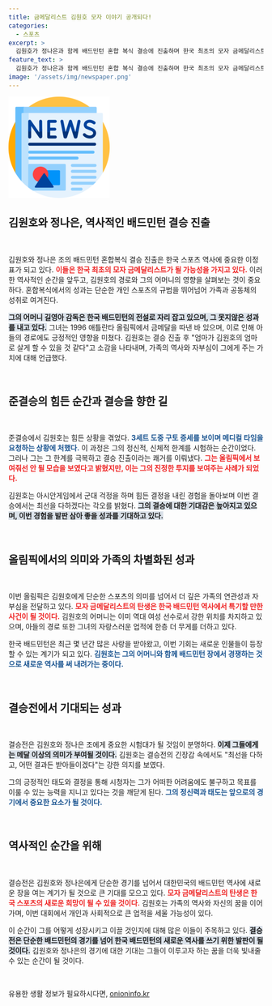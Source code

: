 ```yaml
---
title: 금메달리스트 김원호 모자 이야기 공개되다!
categories:
  - 스포츠
excerpt: >
  김원호가 정나은과 함께 배드민턴 혼합 복식 결승에 진출하며 한국 최초의 모자 금메달리스트 탄생이 기대된다. 메달 확보와 함께 어머니의 유산을 이어 나가는 그의 도전이 주목받고 있다.
feature_text: >
  김원호가 정나은과 함께 배드민턴 혼합 복식 결승에 진출하며 한국 최초의 모자 금메달리스트 탄생이 기대된다. 메달 확보와 함께 어머니의 유산을 이어 나가는 그의 도전이 주목받고 있다.
image: '/assets/img/newspaper.png'
---
```


<p><img src="/assets/img/newspaper.png" alt="kimp 속보" /></p>

<h2 data-ke-size="size26">김원호와 정나은, 역사적인 배드민턴 결승 진출</h2>

<p data-ke-size="size16">&nbsp;</p>

<p>김원호와 정나은 조의 배드민턴 혼합복식 결승 진출은 한국 스포츠 역사에 중요한 이정표가 되고 있다. <b><span style="color: #ee2323;">이들은 한국 최초의 모자 금메달리스트가 될 가능성을 가지고 있다.</span></b> 이러한 역사적인 순간을 앞두고, 김원호의 경로와 그의 어머니의 영향을 살펴보는 것이 중요하다. 혼합복식에서의 성과는 단순한 개인 스포츠의 규범을 뛰어넘어 가족과 공동체의 성취로 여겨진다.</p>

<p><b><span style="background-color: #21538527;">그의 어머니 길영아 감독은 한국 배드민턴의 전설로 자리 잡고 있으며, 그 못지않은 성과를 내고 있다.</span></b> 그녀는 1996 애틀란타 올림픽에서 금메달을 따낸 바 있으며, 이로 인해 아들의 경로에도 긍정적인 영향을 미쳤다. 김원호는 결승 진출 후 "엄마가 김원호의 엄마로 살게 할 수 있을 것 같다"고 소감을 나타내며, 가족의 역사와 자부심이 그에게 주는 가치에 대해 언급했다.</p>

<p data-ke-size="size16">&nbsp;</p>

<h2 data-ke-size="size26">준결승의 힘든 순간과 결승을 향한 길</h2>

<p data-ke-size="size16">&nbsp;</p>

<p>준결승에서 김원호는 힘든 상황을 겪었다. <b><span style="color: #1a5490;">3세트 도중 구토 증세를 보이며 메디컬 타임을 요청하는 상황에 처했다.</span></b> 이 과정은 그의 정신적, 신체적 한계를 시험하는 순간이었다. 그러나 그는 그 한계를 극복하고 결승 진출이라는 쾌거를 이뤄냈다. <b><span style="color: #ee2323;">그는 올림픽에서 보여줘선 안 될 모습을 보였다고 밝혔지만, 이는 그의 진정한 투지를 보여주는 사례가 되었다.</span></b></p>

<p>김원호는 아시안게임에서 군대 걱정을 하며 힘든 결정을 내린 경험을 돌아보며 이번 결승에서는 최선을 다하겠다는 각오를 밝혔다. <b><span style="background-color: #21538527;">그의 결승에 대한 기대감은 높아지고 있으며, 이번 경험을 발판 삼아 좋을 성과를 기대하고 있다.</span></b></p>

<p data-ke-size="size16">&nbsp;</p>

<h2 data-ke-size="size26">올림픽에서의 의미와 가족의 차별화된 성과</h2>

<p data-ke-size="size16">&nbsp;</p>

<p>이번 올림픽은 김원호에게 단순한 스포츠의 의미를 넘어서 더 깊은 가족의 연관성과 자부심을 전달하고 있다. <b><span style="color: #ee2323;">모자 금메달리스트의 탄생은 한국 배드민턴 역사에서 특기할 만한 사건이 될 것이다.</span></b> 김원호의 어머니는 이미 역대 여성 선수로서 강한 위치를 차지하고 있으며, 아들의 경로 또한 그녀의 자랑스러운 업적에 한층 더 무게를 더하고 있다.</p>

<p>한국 배드민턴은 최근 몇 년간 많은 사랑을 받아왔고, 이번 기회는 새로운 인물들이 등장할 수 있는 계기가 되고 있다. <b><span style="color: #1a5490;">김원호는 그의 어머니와 함께 배드민턴 장에서 경쟁하는 것으로 새로운 역사를 써 내려가는 중이다.</span></b></p>

<p data-ke-size="size16">&nbsp;</p>

<h2 data-ke-size="size26">결승전에서 기대되는 성과</h2>

<p data-ke-size="size16">&nbsp;</p>

<p>결승전은 김원호와 정나은 조에게 중요한 시험대가 될 것임이 분명하다. <b><span style="background-color: #21538527;">이제 그들에게는 메달 이상의 의미가 부여될 것이다.</span></b> 김원호는 결승전의 긴장감 속에서도 "최선을 다하고, 어떤 결과든 받아들이겠다"는 강한 의지를 보였다.</p>

<p>그의 긍정적인 태도와 결정을 통해 시청자는 그가 어떠한 어려움에도 불구하고 목표를 이룰 수 있는 능력을 지니고 있다는 것을 깨닫게 된다. <b><span style="color: #1a5490;">그의 정신력과 태도는 앞으로의 경기에서 중요한 요소가 될 것이다.</span></b></p>

<p data-ke-size="size16">&nbsp;</p>

<h2 data-ke-size="size26">역사적인 순간을 위해</h2>

<p data-ke-size="size16">&nbsp;</p>

<p>결승전은 김원호와 정나은에게 단순한 경기를 넘어서 대한민국의 배드민턴 역사에 새로운 장을 여는 계기가 될 것으로 큰 기대를 모으고 있다. <b><span style="color: #ee2323;">모자 금메달리스트의 탄생은 한국 스포츠의 새로운 희망이 될 수 있을 것이다.</span></b> 김원호는 가족의 역사와 자신의 꿈을 이어가며, 이번 대회에서 개인과 사회적으로 큰 업적을 세울 가능성이 있다.</p>

<p>이 순간이 그를 어떻게 성장시키고 이끌 것인지에 대해 많은 이들이 주목하고 있다. <b><span style="background-color: #21538527;">결승전은 단순한 배드민턴의 경기를 넘어 한국 배드민턴의 새로운 역사를 쓰기 위한 발판이 될 것이다.</span></b> 김원호와 정나은의 경기에 대한 기대는 그들이 이루고자 하는 꿈을 더욱 빛내줄 수 있는 순간이 될 것이다.</p>

<p data-ke-size="size16">&nbsp;</p>
유용한 생활 정보가 필요하시다면, <a href="https://onioninfo.kr" rel="dofollow">onioninfo.kr</a>


